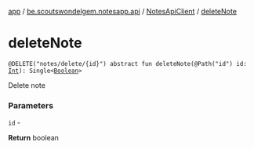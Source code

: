 [app](../../index.md) / [be.scoutswondelgem.notesapp.api](../index.md) / [NotesApiClient](index.md) / [deleteNote](./delete-note.md)

# deleteNote

`@DELETE("notes/delete/{id}") abstract fun deleteNote(@Path("id") id: `[`Int`](https://kotlinlang.org/api/latest/jvm/stdlib/kotlin/-int/index.html)`): Single<`[`Boolean`](https://kotlinlang.org/api/latest/jvm/stdlib/kotlin/-boolean/index.html)`>`

Delete note

### Parameters

`id` -

**Return**
boolean

